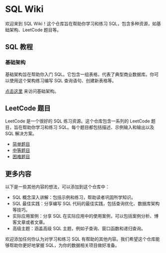 # SQL Wiki
欢迎来到 SQL Wiki！这个仓库旨在帮助你学习和练习 SQL，包含多种资源，如基础架构、LeetCode 题目等。

## SQL 教程
### 基础架构
基础架构旨在帮助你入门 SQL。它包含一组表格，代表了典型商业数据库。你可以使用这个架构练习编写 SQL 查询语句、创建新表格等。

[点击这里](./tutorials/syntax.md) 来访问基础架构。

## LeetCode 题目
LeetCode 是一个很好的 SQL 练习资源。这个仓库包含一系列的 LeetCode 题目，旨在帮助你学习和练习 SQL。每个题目都包括描述、示例输入和输出以及 SQL 解决方案。
- [简单题目](./lcProblems/problemList/easy.md)
- [中等题目](./lcProblems/problemList/medium.md)
- [困难题目](./lcProblems/problemList/hard.md)

## 更多内容
以下是一些其他内容的想法，可以添加到这个仓库中：
- SQL 概念深入讲解：包括示例和练习，帮助读者巩固所学知识。
- SQL 最佳实践：分享编写 SQL 代码的最佳实践，包括查询优化、数据库架构等技巧。
- 实际应用案例：分享 SQL 在实际应用中的使用案例，可以包括案例分析、博客文章或者文章。
- 高级主题：涵盖高级 SQL 主题，例如子查询、窗口函数和递归查询。

欢迎添加任何你认为对学习和练习 SQL 有帮助的其他内容。我们希望这个仓库能够帮助你更好地掌握 SQL，为你的数据相关项目做好准备。